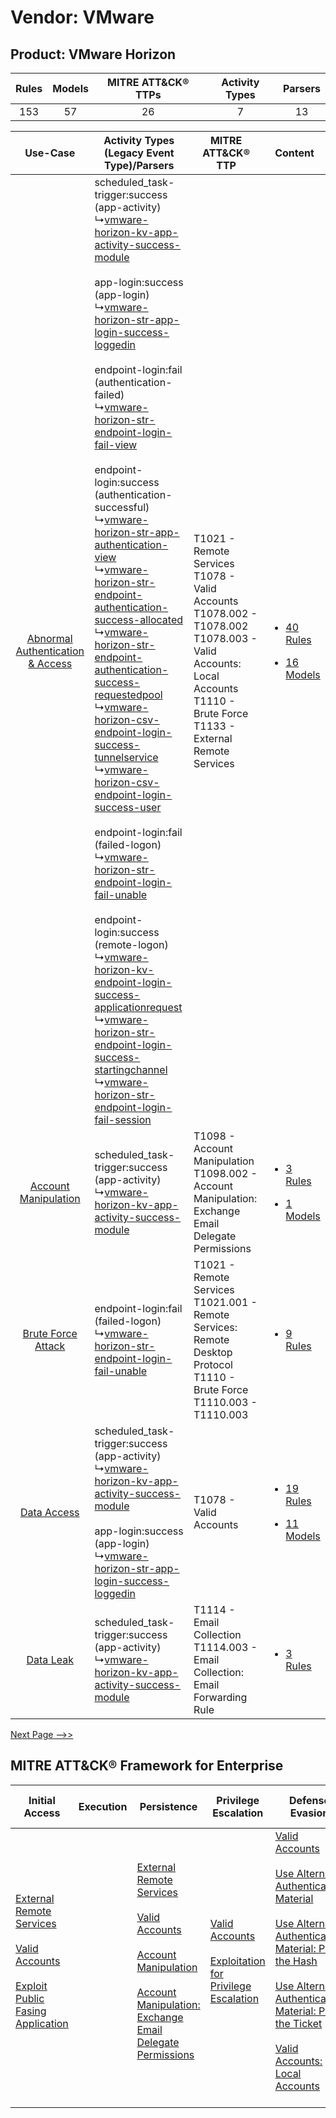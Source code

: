 Vendor: VMware
==============
Product: VMware Horizon
-----------------------
| Rules | Models | MITRE ATT&CK® TTPs | Activity Types | Parsers |
|:-----:|:------:|:------------------:|:--------------:|:-------:|
|  153  |   57   |         26         |       7        |   13    |

|    Use-Case    | Activity Types (Legacy Event Type)/Parsers    | MITRE ATT&CK® TTP    | Content    |
|:----:| ---- | ---- | ---- |
| [Abnormal Authentication & Access](../../../UseCases/uc_abnormal_authentication_&_access.md) |  scheduled_task-trigger:success (app-activity)<br> ↳[vmware-horizon-kv-app-activity-success-module](Ps/pC_vmwarehorizonkvappactivitysuccessmodule.md)<br><br> app-login:success (app-login)<br> ↳[vmware-horizon-str-app-login-success-loggedin](Ps/pC_vmwarehorizonstrapploginsuccessloggedin.md)<br><br> endpoint-login:fail (authentication-failed)<br> ↳[vmware-horizon-str-endpoint-login-fail-view](Ps/pC_vmwarehorizonstrendpointloginfailview.md)<br><br> endpoint-login:success (authentication-successful)<br> ↳[vmware-horizon-str-app-authentication-view](Ps/pC_vmwarehorizonstrappauthenticationview.md)<br> ↳[vmware-horizon-str-endpoint-authentication-success-allocated](Ps/pC_vmwarehorizonstrendpointauthenticationsuccessallocated.md)<br> ↳[vmware-horizon-str-endpoint-authentication-success-requestedpool](Ps/pC_vmwarehorizonstrendpointauthenticationsuccessrequestedpool.md)<br> ↳[vmware-horizon-csv-endpoint-login-success-tunnelservice](Ps/pC_vmwarehorizoncsvendpointloginsuccesstunnelservice.md)<br> ↳[vmware-horizon-csv-endpoint-login-success-user](Ps/pC_vmwarehorizoncsvendpointloginsuccessuser.md)<br><br> endpoint-login:fail (failed-logon)<br> ↳[vmware-horizon-str-endpoint-login-fail-unable](Ps/pC_vmwarehorizonstrendpointloginfailunable.md)<br><br> endpoint-login:success (remote-logon)<br> ↳[vmware-horizon-kv-endpoint-login-success-applicationrequest](Ps/pC_vmwarehorizonkvendpointloginsuccessapplicationrequest.md)<br> ↳[vmware-horizon-str-endpoint-login-success-startingchannel](Ps/pC_vmwarehorizonstrendpointloginsuccessstartingchannel.md)<br> ↳[vmware-horizon-str-endpoint-login-fail-session](Ps/pC_vmwarehorizonstrendpointloginfailsession.md)<br> | T1021 - Remote Services<br>T1078 - Valid Accounts<br>T1078.002 - T1078.002<br>T1078.003 - Valid Accounts: Local Accounts<br>T1110 - Brute Force<br>T1133 - External Remote Services<br> | [<ul><li>40 Rules</li></ul><ul><li>16 Models</li></ul>](RM/r_m_vmware_vmware_horizon_Abnormal_Authentication_&_Access.md) |
|    [Account Manipulation](../../../UseCases/uc_account_manipulation.md)    |  scheduled_task-trigger:success (app-activity)<br> ↳[vmware-horizon-kv-app-activity-success-module](Ps/pC_vmwarehorizonkvappactivitysuccessmodule.md)<br>    | T1098 - Account Manipulation<br>T1098.002 - Account Manipulation: Exchange Email Delegate Permissions<br>    | [<ul><li>3 Rules</li></ul><ul><li>1 Models</li></ul>](RM/r_m_vmware_vmware_horizon_Account_Manipulation.md)    |
|    [Brute Force Attack](../../../UseCases/uc_brute_force_attack.md)    |  endpoint-login:fail (failed-logon)<br> ↳[vmware-horizon-str-endpoint-login-fail-unable](Ps/pC_vmwarehorizonstrendpointloginfailunable.md)<br>    | T1021 - Remote Services<br>T1021.001 - Remote Services: Remote Desktop Protocol<br>T1110 - Brute Force<br>T1110.003 - T1110.003<br>    | [<ul><li>9 Rules</li></ul>](RM/r_m_vmware_vmware_horizon_Brute_Force_Attack.md)    |
|    [Data Access](../../../UseCases/uc_data_access.md)    |  scheduled_task-trigger:success (app-activity)<br> ↳[vmware-horizon-kv-app-activity-success-module](Ps/pC_vmwarehorizonkvappactivitysuccessmodule.md)<br><br> app-login:success (app-login)<br> ↳[vmware-horizon-str-app-login-success-loggedin](Ps/pC_vmwarehorizonstrapploginsuccessloggedin.md)<br>    | T1078 - Valid Accounts<br>    | [<ul><li>19 Rules</li></ul><ul><li>11 Models</li></ul>](RM/r_m_vmware_vmware_horizon_Data_Access.md)    |
|    [Data Leak](../../../UseCases/uc_data_leak.md)    |  scheduled_task-trigger:success (app-activity)<br> ↳[vmware-horizon-kv-app-activity-success-module](Ps/pC_vmwarehorizonkvappactivitysuccessmodule.md)<br>    | T1114 - Email Collection<br>T1114.003 - Email Collection: Email Forwarding Rule<br>    | [<ul><li>3 Rules</li></ul>](RM/r_m_vmware_vmware_horizon_Data_Leak.md)    |
[Next Page -->>](2_ds_vmware_vmware_horizon.md)

MITRE ATT&CK® Framework for Enterprise
--------------------------------------
| Initial Access                                                                                                                                                                                                                         | Execution | Persistence                                                                                                                                                                                                                                                                                                                                 | Privilege Escalation                                                                                                                                          | Defense Evasion                                                                                                                                                                                                                                                                                                                                                                                                                                                                  | Credential Access                                                                                                                                                                                                                                                                                                                                | Discovery                                                                    | Lateral Movement                                                                                                                                                                                                                                                                                                                                    | Collection                                                                                                                                                            | Command and Control                                                                                                                       | Exfiltration | Impact |
| -------------------------------------------------------------------------------------------------------------------------------------------------------------------------------------------------------------------------------------- | --------- | ------------------------------------------------------------------------------------------------------------------------------------------------------------------------------------------------------------------------------------------------------------------------------------------------------------------------------------------- | ------------------------------------------------------------------------------------------------------------------------------------------------------------- | -------------------------------------------------------------------------------------------------------------------------------------------------------------------------------------------------------------------------------------------------------------------------------------------------------------------------------------------------------------------------------------------------------------------------------------------------------------------------------- | ------------------------------------------------------------------------------------------------------------------------------------------------------------------------------------------------------------------------------------------------------------------------------------------------------------------------------------------------ | ---------------------------------------------------------------------------- | --------------------------------------------------------------------------------------------------------------------------------------------------------------------------------------------------------------------------------------------------------------------------------------------------------------------------------------------------- | --------------------------------------------------------------------------------------------------------------------------------------------------------------------- | ----------------------------------------------------------------------------------------------------------------------------------------- | ------------ | ------ |
| [External Remote Services](https://attack.mitre.org/techniques/T1133)<br><br>[Valid Accounts](https://attack.mitre.org/techniques/T1078)<br><br>[Exploit Public Fasing Application](https://attack.mitre.org/techniques/T1190)<br><br> |           | [External Remote Services](https://attack.mitre.org/techniques/T1133)<br><br>[Valid Accounts](https://attack.mitre.org/techniques/T1078)<br><br>[Account Manipulation](https://attack.mitre.org/techniques/T1098)<br><br>[Account Manipulation: Exchange Email Delegate Permissions](https://attack.mitre.org/techniques/T1098/002)<br><br> | [Valid Accounts](https://attack.mitre.org/techniques/T1078)<br><br>[Exploitation for Privilege Escalation](https://attack.mitre.org/techniques/T1068)<br><br> | [Valid Accounts](https://attack.mitre.org/techniques/T1078)<br><br>[Use Alternate Authentication Material](https://attack.mitre.org/techniques/T1550)<br><br>[Use Alternate Authentication Material: Pass the Hash](https://attack.mitre.org/techniques/T1550/002)<br><br>[Use Alternate Authentication Material: Pass the Ticket](https://attack.mitre.org/techniques/T1550/003)<br><br>[Valid Accounts: Local Accounts](https://attack.mitre.org/techniques/T1078/003)<br><br> | [Brute Force](https://attack.mitre.org/techniques/T1110)<br><br>[Steal or Forge Kerberos Tickets](https://attack.mitre.org/techniques/T1558)<br><br>[Credentials from Password Stores](https://attack.mitre.org/techniques/T1555)<br><br>[Steal or Forge Kerberos Tickets: Kerberoasting](https://attack.mitre.org/techniques/T1558/003)<br><br> | [Remote System Discovery](https://attack.mitre.org/techniques/T1018)<br><br> | [Exploitation of Remote Services](https://attack.mitre.org/techniques/T1210)<br><br>[Remote Services](https://attack.mitre.org/techniques/T1021)<br><br>[Use Alternate Authentication Material](https://attack.mitre.org/techniques/T1550)<br><br>[Remote Services: Remote Desktop Protocol](https://attack.mitre.org/techniques/T1021/001)<br><br> | [Email Collection](https://attack.mitre.org/techniques/T1114)<br><br>[Email Collection: Email Forwarding Rule](https://attack.mitre.org/techniques/T1114/003)<br><br> | [Proxy: Multi-hop Proxy](https://attack.mitre.org/techniques/T1090/003)<br><br>[Proxy](https://attack.mitre.org/techniques/T1090)<br><br> |              |        |